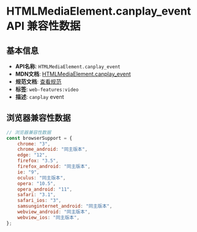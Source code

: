 # HTMLMediaElement.canplay_event API 兼容性数据

## 基本信息

- **API名称**: `HTMLMediaElement.canplay_event`
- **MDN文档**: [HTMLMediaElement.canplay_event](https://developer.mozilla.org/docs/Web/API/HTMLMediaElement/canplay_event)
- **规范文档**: [查看规范](https://html.spec.whatwg.org/multipage/media.html#event-media-canplay,https://html.spec.whatwg.org/multipage/webappapis.html#handler-oncanplay)
- **标签**: `web-features:video`
- **描述**: `canplay` event

## 浏览器兼容性数据

```javascript
// 浏览器兼容性数据
const browserSupport = {
    chrome: "3",
    chrome_android: "同主版本",
    edge: "12",
    firefox: "3.5",
    firefox_android: "同主版本",
    ie: "9",
    oculus: "同主版本",
    opera: "10.5",
    opera_android: "11",
    safari: "3.1",
    safari_ios: "3",
    samsunginternet_android: "同主版本",
    webview_android: "同主版本",
    webview_ios: "同主版本",
};

```

